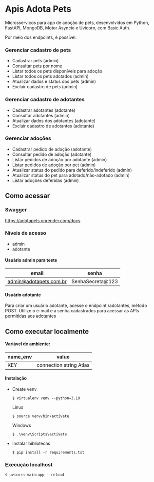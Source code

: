 # Apis Adota Pets
Microsserviços para app de adoção de pets, desenvolvidos em Python, FastAPI, MongoDB, Motor Asyncio e Uvicorn, com Basic Auth.

Por meio dos endpoints, é possível:

### Gerenciar cadastro de pets

* Cadastrar pets (admin)
* Consultar pets por nome
* Listar todos os pets disponíveis para adoção
* Listar todos os pets adotados (admin)
* Atualizar dados e status dos pets (admin)
* Excluir cadastro de pets (admin)

### Gerenciar cadastro de adotantes

* Cadastrar adotantes (adotante)
* Consultar adotantes (admin)
* Atualizar dados dos adotantes (adotante)
* Excluir cadastro de adotantes (adotante)

### Gerenciar adoções

* Cadastrar pedido de adoção (adotante)
* Consultar pedido de adoção (adotante)
* Listar pedidos de adoção por adotante (admin)
* Listar pedidos de adoção por pet (admin)
* Atualizar status do pedido para deferido/indeferido (admin)
* Atualizar status do pet para adotado/não-adotado (admin)
* Listar adoções deferidas (admin)

## Como acessar

### Swagger
  
  https://adotapets.onrender.com/docs

### Níveis de acesso
* admin
* adotante

#### Usuário admin para teste
| email  | senha |
|------------|------------|
|admin@adotapets.com.br|SenhaSecreta@123|

#### Usuário adotante
Para criar um usuário adotante, acesse o endpoint /adotantes, método POST.
Utilize o e-mail e a senha cadastrados para acessar as APIs permitidas aos adotantes

## Como executar localmente

#### Variável de ambiente:
| name_env | value |
|------------|------------|
|KEY|connection string Atlas|

#### Instalação
* Create venv
    ```
    $ virtualenv venv --python=3.10
    ```
    Linux
    ```
    $ source venv/bin/activate
   ```
   Windows
    ```
    $ .\venv\Scripts\activate
   ```
* Instalar bibliotecas
     ```
     $ pip install -r requirements.txt
     ```
### Execução localhost
  ```
  $ uvicorn main:app --reload
   ```